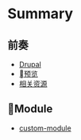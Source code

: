 # Summary

## 前奏

* [Drupal](README.md)
* [预览](overview.md)
* [相关资源](appendix--resources.md)

## Module

* [custom-module](module/custom-module.md)


